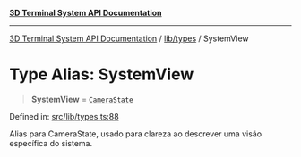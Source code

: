 [**3D Terminal System API Documentation**](../../../README.md)

***

[3D Terminal System API Documentation](../../../README.md) / [lib/types](../README.md) / SystemView

# Type Alias: SystemView

> **SystemView** = [`CameraState`](../interfaces/CameraState.md)

Defined in: [src/lib/types.ts:88](https://github.com/Dicommunitas/ThreeJS_Terminal_3D/blob/99674efc74a324fa412d902012012a3688e22f0e/src/lib/types.ts#L88)

Alias para CameraState, usado para clareza ao descrever uma visão específica do sistema.
